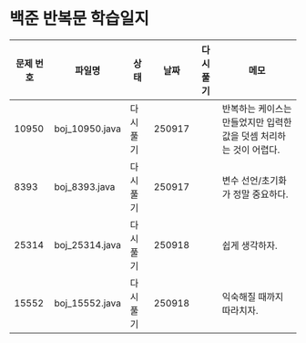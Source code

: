 # 백준 반복문 학습일지

| 문제 번호 | 파일명    | 상태        | 날짜 | 다시 풀기 | 메모                          |
|-----------|---------------|------------|------|----|----------------------------|
| 10950     | boj_10950.java| 다시 풀기  | 250917 |   |반복하는 케이스는 만들었지만 입력한 값을 덧셈 처리하는 것이 어렵다.    |
| 8393      | boj_8393.java | 다시 풀기  | 250917 |    | 변수 선언/초기화가 정말 중요하다. |
| 25314     | boj_25314.java| 다시 풀기  | 250918 |    | 쉽게 생각하자.  |
| 15552     | boj_15552.java| 다시 풀기  | 250918 |    | 익숙해질 때까지 따라치자. |
